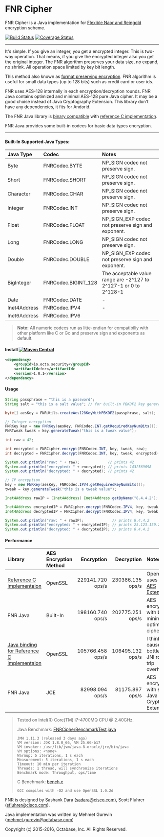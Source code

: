 FNR Cipher
=========
FNR Cipher is a Java implementation for [Flexible Naor and Reingold](http://eprint.iacr.org/2014/421) encryption scheme.

[![Build Status](https://travis-ci.org/octabase/fnr-java.svg?branch=master)](https://travis-ci.org/octabase/fnr-java) [![Coverage Status](https://coveralls.io/repos/octabase/fnr-java/badge.svg?branch=master&service=github)](https://coveralls.io/github/octabase/fnr-java?branch=master)

---

It's simple. If you give an integer, you get a encrypted integer. This is two-way operation. That means, if you give the encrypted integer also you get the original integer. The FNR algorithm preserves your data size, no expand, no shrink. All operation space limited by key bit length.

This method also known as [format preserving encryption](https://en.wikipedia.org/wiki/Format-preserving_encryption). FNR algorithm is useful for small data types (up to 128 bits) such as credit card or user ids.

FNR uses AES-128 internally in each encryption/decryption rounds. FNR Java contains optimized and minimal AES-128 pure Java cipher. It may be a good choise instead of Java Cryptography Extension. This library don't have any dependencies, it fits for Andorid.

The FNR Java library is [binary compatible](https://github.com/octabase/fnr-java/blob/master/src/test/java/io/octa/security/fnr/FNRCipherTest.java#L106-L146) with [reference C implementation](https://github.com/cisco/libfnr).

FNR Java provides some built-in codecs for basic data types encryption.

----

#### Built-In Supported Java Types:
| Java Type    | Codec              | Notes  |
| :----------- | :-------------------|:-------------------------------------------------- |
| Byte         | FNRCodec.BYTE       | NP_SIGN codec not preserve sign.                   |
| Short        | FNRCodec.SHORT      | NP_SIGN codec not preserve sign.                   |
| Character    | FNRCodec.CHAR       | NP_SIGN codec not preserve sign.                   |
| Integer      | FNRCodec.INT        | NP_SIGN codec not preserve sign.                   |
| Float        | FNRCodec.FLOAT      | NP_SIGN_EXP codec not preserve sign and exponent.  |
| Long         | FNRCodec.LONG       | NP_SIGN codec not preserve sign.                   |
| Double       | FNRCodec.DOUBLE     | NP_SIGN_EXP codec not preserve sign and exponent.  |
| BigInteger   | FNRCodec.BIGINT_128 | The acceptable value range are -2^127 to 2^127-1 or 0 to 2^128-1 |
| Date         | FNRCodec.DATE       | -      |
| Inet4Address | FNRCodec.IPV4       | -      |
| Inet6Address | FNRCodec.IPV6       |        |
> **Note:** All numeric codecs run as litte-endian for compatibiliy with other platform like C or Go and preserve sign and exponents as default.

#### Install [![Maven Central](https://maven-badges.herokuapp.com/maven-central/io.octa.security/fnr/badge.svg)](https://maven-badges.herokuapp.com/maven-central/io.octa.security/fnr)
```xml
<dependency>
	<groupId>io.octa.security</groupId>
	<artifactId>fnr</artifactId>
	<version>1.0.1</version>
</dependency>
```

#### Usage
```java
String passphrase = "this is a password";
String salt = "this is a salt value"; // for built-in PBKDF2 key generation.

byte[] aesKey = FNRUtils.createAes128KeyWithPBKDF2(passphrase, salt);

// Integer encryption
FNRKey key = new FNRKey(aesKey, FNRCodec.INT.getRequiredKeyNumBits());
FNRTweak tweak = key.generateTweak("this is a tweak value");
        
int raw = 42;

int encrypted = FNRCipher.encrypt(FNRCodec.INT, key, tweak, raw);
int decrypted = FNRCipher.decrypt(FNRCodec.INT, key, tweak, encrypted);

System.out.println("raw: " + raw);             // prints 42
System.out.println("encrypted: " + encrypted); // prints 1432569698
System.out.println("decrypted: " + decrypted); // prints 42

// IP encryption
key = new FNRKey(aesKey, FNRCodec.IPV4.getRequiredKeyNumBits());
tweak = key.generateTweak("this is a tweak value");

Inet4Address rawIP = (Inet4Address) Inet4Address.getByName("8.4.4.2");

Inet4Address encryptedIP = FNRCipher.encrypt(FNRCodec.IPV4, key, tweak, rawIP);
Inet4Address decryptedIP = FNRCipher.decrypt(FNRCodec.IPV4, key, tweak, encryptedIP);

System.out.println("raw: " + rawIP);             // prints 8.4.4.2
System.out.println("encrypted: " + encryptedIP); // prints 25.123.159.248
System.out.println("decrypted: " + decryptedIP); // prints 8.4.4.2
```

#### Performance
| Library        | AES Encryption Method | Encryption       | Decryption       | Notes  |
| :------------- | :-------------------- | ---------------: | ---------------: | :----- |
| [Reference C implementaion](https://github.com/cisco/libfnr) | OpenSSL               | 229141.720 ops/s | 230386.135 ops/s | OpenSSL uses [CPU AES Extension](https://en.wikipedia.org/wiki/AES_instruction_set)  |
| FNR Java       | Built-In              | 198160.740 ops/s | 202775.251 ops/s | AES encryption with built-in minimal, optimized cipher |
| [Java binding for Reference C implementaion](https://github.com/cisco/jfnr) | OpenSSL               | 105766.458 ops/s | 106495.132 ops/s | I think the cause of bottleneck is JNI round-trip overhead. |
| FNR Java       | JCE                   |  82998.094 ops/s |  81175.897 ops/s | AES encryption with standard Java Cryptography Extension |

> Tested on Intel(R) Core(TM) i7-4700MQ CPU @ 2.40GHz.
>
> Java Benchmark: [FNRCipherBenchmarkTest.java](https://github.com/octabase/fnr-java/blob/master/src/test/java/io/octa/security/fnr/FNRCipherBenchmarkTest.java)
> ```
> JMH 1.11.3 (released 3 days ago)
> VM version: JDK 1.8.0_66, VM 25.66-b17
> VM invoker: /usr/lib/jvm/java-8-oracle/jre/bin/java
> VM options: <none>
> Warmup: 5 iterations, 1 s each
> Measurement: 5 iterations, 1 s each
> Timeout: 10 min per iteration
> Threads: 1 thread, will synchronize iterations
> Benchmark mode: Throughput, ops/time
> ```
>
> C Benchmark: [bench.c](https://github.com/cisco/libfnr/blob/master/test/bench.c)
> ```
> GCC compiles with -O2 and use OpenSSL 1.0.2d
> ```
 


FNR is designed by Sashank Dara (sadara@cisco.com), Scott Fluhrer (sfluhrer@cisco.com).

Java implementation was written by Mehmet Gurevin (mehmet.gurevin@octabase.com)

Copyright (c) 2015-2016, Octabase, Inc. All Rights Reserved.
